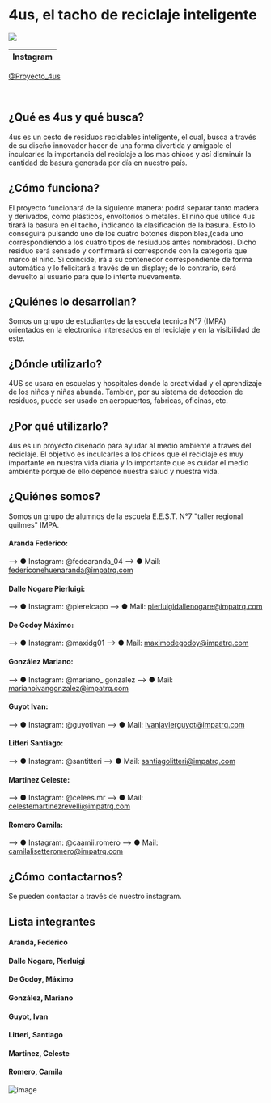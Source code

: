 
# 4us, el tacho de reciclaje inteligente 
![](./_4us_Logo.jpg)

|  Instagram  |
| ----------- |

[@Proyecto_4us](https://www.instagram.com/Proyecto_4us)

&nbsp;

</div>

## ¿Qué es 4us y qué busca? 
4us es un cesto de residuos reciclables inteligente, el cual, busca a través de su diseño innovador hacer de una forma divertida y amigable el inculcarles la importancia del reciclaje a los mas chicos y así disminuir la cantidad de basura generada por día en nuestro país. 

## ¿Cómo funciona?
El proyecto funcionará de la siguiente manera: podrá separar tanto madera y derivados, como plásticos, envoltorios o metales. El niño que utilice 4us tirará la basura en el tacho, indicando la clasificación de la basura. Esto lo conseguirá pulsando uno de los cuatro botones disponibles,(cada uno correspondiendo a los cuatro tipos de resiuduos antes nombrados). Dicho residuo será sensado y confirmará si corresponde con la categoría que marcó el niño. Si coincide, irá a su contenedor correspondiente de forma automática y lo felicitará a través de un display; de lo contrario, será devuelto al usuario para que lo intente nuevamente.

## ¿Quiénes lo desarrollan?
Somos un grupo de estudiantes de la escuela tecnica N°7 (IMPA) orientados en la electronica interesados en el reciclaje y en la visibilidad de este.

## ¿Dónde utilizarlo?
4US se usara en escuelas y hospitales donde la creatividad y el aprendizaje de los niños y niñas abunda. Tambien, por su sistema de deteccion de residuos, puede ser usado en aeropuertos, fabricas, oficinas, etc.

## ¿Por qué utilizarlo?
4us es un proyecto diseñado para ayudar al medio ambiente a traves del reciclaje. El objetivo es inculcarles a los chicos que el reciclaje es muy importante en nuestra vida diaria y lo importante que es cuidar el medio ambiente porque de ello depende nuestra salud y nuestra vida. 

## ¿Quiénes somos?

Somos un grupo de alumnos de la escuela E.E.S.T. N°7 "taller regional quilmes" IMPA.

#### Aranda Federico:
--> ● Instagram: @fedearanda_04
--> ● Mail: federiconehuenaranda@impatrq.com

#### Dalle Nogare Pierluigi:
--> ● Instagram: @pierelcapo
--> ● Mail: pierluigidallenogare@impatrq.com

#### De Godoy Máximo:
--> ● Instagram: @maxidg01
--> ● Mail: maximodegodoy@impatrq.com

#### González Mariano:
--> ● Instagram: @mariano_.gonzalez
--> ● Mail: marianoivangonzalez@impatrq.com

#### Guyot Ivan:
--> ● Instagram: @guyotivan
--> ● Mail: ivanjavierguyot@impatrq.com

#### Litteri Santiago:
--> ● Instagram: @santitteri
--> ● Mail: santiagolitteri@impatrq.com

#### Martinez Celeste:
--> ● Instagram: @celees.mr
--> ● Mail: celestemartinezrevelli@impatrq.com

#### Romero Camila:
--> ● Instagram: @caamii.romero
--> ● Mail: camilalisetteromero@impatrq.com

## ¿Cómo contactarnos? 
Se pueden contactar a través de nuestro instagram.

## Lista integrantes 

####  Aranda, Federico
####  Dalle Nogare, Pierluigi
####  De Godoy, Máximo
####  González, Mariano
####  Guyot, Ivan
####  Litteri, Santiago
####  Martinez, Celeste
####  Romero, Camila
![image](https://user-images.githubusercontent.com/103277938/204871554-b91ae2cb-19ed-493a-8c44-138090f13ec2.png)



